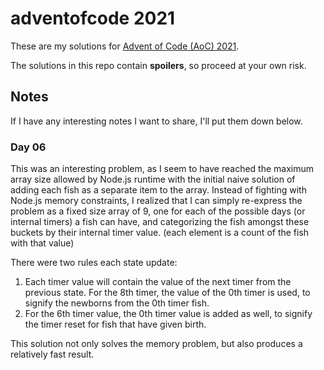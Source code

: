 # adventofcode 2021

These are my solutions for [Advent of Code (AoC) 2021](https://adventofcode.com/2021).

The solutions in this repo contain **spoilers**, so proceed at your own risk.

## Notes

If I have any interesting notes I want to share, I'll put them down below.

### Day 06
This was an interesting problem, as I seem to have reached the maximum array size allowed by Node.js runtime with the initial naive solution of adding each fish as a separate item to the array. Instead of fighting with Node.js memory constraints, I realized that I can simply re-express the problem as a fixed size array of 9, one for each of the possible days (or internal timers) a fish can have, and categorizing the fish amongst these buckets by their internal timer value. (each element is a count of the fish with that value)

There were two rules each state update:

1. Each timer value will contain the value of the next timer from the previous state. For the 8th timer, the value of the 0th timer is used, to signify the newborns from the 0th timer fish.
1. For the 6th timer value, the 0th timer value is added as well, to signify the timer reset for fish that have given birth.

This solution not only solves the memory problem, but also produces a relatively fast result.
